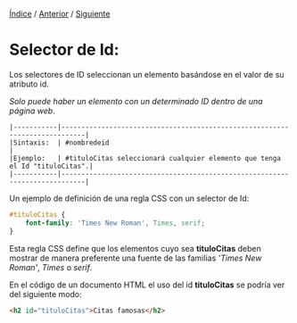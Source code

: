 [Índice](../readme.md) / [Anterior](../estilos/selector_de_clase.md) / [Siguiente](../estilos/selector_universal.md)

# Selector de Id:

Los selectores de ID seleccionan un elemento basándose en el valor de su atributo id. 

_Solo puede haber un elemento con un determinado ID dentro de una página web_.

```
|-----------|----------------------------------------------------------------------------|
|Sintaxis:  | #nombredeid                                                                |
|Ejemplo:   | #tituloCitas seleccionará cualquier elemento que tenga el Id "tituloCitas".|
|-----------|----------------------------------------------------------------------------|
```

Un ejemplo de definición de una regla CSS con un selector de Id:

```css
#tituloCitas {
    font-family: 'Times New Roman', Times, serif;
}
```
Esta regla CSS define que los elementos cuyo sea **tituloCitas** deben mostrar de manera preferente una fuente de las familias _'Times New Roman'_, _Times_ o _serif_.


En el código de un documento HTML el uso del id **tituloCitas** se podría ver del siguiente modo:

```html
<h2 id="tituloCitas">Citas famosas</h2>
```


